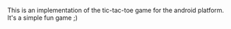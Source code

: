 This is an implementation of the tic-tac-toe game for the android platform.
It's a simple fun game ;)
